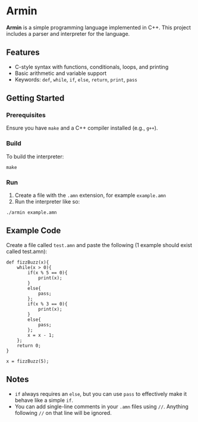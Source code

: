 # Armin

**Armin** is a simple programming language implemented in C++. This project includes a parser and interpreter for the language.

## Features

- C-style syntax with functions, conditionals, loops, and printing
- Basic arithmetic and variable support
- Keywords: `def`, `while`, `if`, `else`, `return`, `print`, `pass`

## Getting Started

### Prerequisites

Ensure you have `make` and a C++ compiler installed (e.g., `g++`).

### Build

To build the interpreter:

```
make
```

### Run

1. Create a file with the `.amn` extension, for example `example.amn`
2. Run the interpreter like so:

```
./armin example.amn
```

## Example Code

Create a file called `test.amn` and paste the following (1 example should exist called test.amn):

```
def fizzBuzz(x){
    while(x > 0){
        if(x % 5 == 0){
            print(x);
        }
        else{
            pass;
        };
        if(x % 3 == 0){
            print(x);
        }
        else{
            pass;
        };
        x = x - 1;
    };
    return 0;
}

x = fizzBuzz(5);
```

## Notes

- `if` always requires an `else`, but you can use `pass` to effectively make it behave like a simple `if`.
- You can add single-line comments in your `.amn` files using `//`.  Anything following `//` on that line will be ignored.


